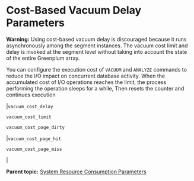 # Cost-Based Vacuum Delay Parameters 

**Warning:** Using cost-based vacuum delay is discouraged because it runs asynchronously among the segment instances. The vacuum cost limit and delay is invoked at the segment level without taking into account the state of the entire Greenplum array.

You can configure the execution cost of `VACUUM` and `ANALYZE` commands to reduce the I/O impact on concurrent database activity. When the accumulated cost of I/O operations reaches the limit, the process performing the operation sleeps for a while, Then resets the counter and continues execution

|`vacuum_cost_delay`

 `vacuum_cost_limit`

 `vacuum_cost_page_dirty`

|`vacuum_cost_page_hit`

 `vacuum_cost_page_miss`

|

**Parent topic:** [System Resource Consumption Parameters](../topics/g-system-resource-consumption-parameters.html)

